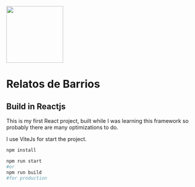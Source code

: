 <p>
  <a href="https://relatosdebarrios.cl">
    <img width="150px" fill="#fff" src="https://relatosdebarrios.cl/assets/images/b7ffb1d163d9c2dfdebf.svg"/>
  </a>
</p>

<h1>Relatos de Barrios</h1>

## Build in Reactjs
This is my first React project, built while I was learning this framework so probably there are many optimizations to do.

I use ViteJs for start the project.


```bash
npm install

npm run start
#or
npm run build
#for production
```

